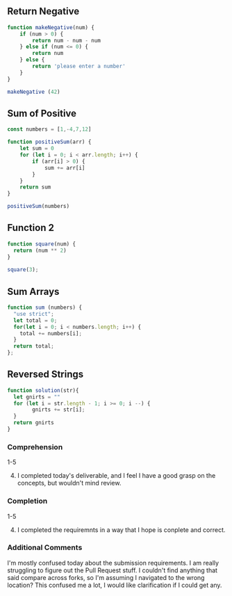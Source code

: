 ## Return Negative

```js
function makeNegative(num) {
    if (num > 0) {
        return num - num - num
    } else if (num <= 0) {
        return num
    } else {
        return 'please enter a number'
    }
}

makeNegative (42)
```

## Sum of Positive

```js
const numbers = [1,-4,7,12]

function positiveSum(arr) {
    let sum = 0
    for (let i = 0; i < arr.length; i++) {
        if (arr[i] > 0) {
            sum += arr[i]
        }
    }
    return sum
}

positiveSum(numbers)
```

## Function 2

```js
function square(num) {
  return (num ** 2)
}
              
square(3);
```

## Sum Arrays

```js
function sum (numbers) {
  "use strict";
  let total = 0;
  for(let i = 0; i < numbers.length; i++) {
    total += numbers[i];
  }
  return total;
};
```

## Reversed Strings

```js
function solution(str){
  let gnirts = ""
  for (let i = str.length - 1; i >= 0; i --) { 
        gnirts += str[i];
  }
  return gnirts
}
```


### Comprehension
  1-5

  4. I completed today's deliverable, and I feel I have a good grasp on the concepts, but wouldn't mind review.

### Completion
  1-5

  4. I completed the requiremnts in a way that I hope is conplete and correct. 


### Additional Comments
I'm mostly confused today about the submission requirements. I am really struggling to figure out the Pull Request stuff. I couldn't find anything that said compare across forks, so I'm assuming I navigated to the wrong location? This confused me a lot, I would like clarification if I could get any. 